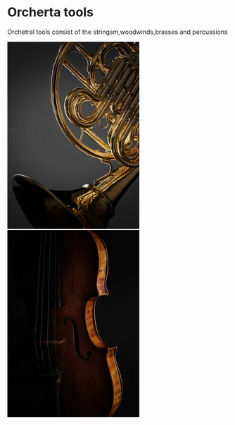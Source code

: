 <!DOCTYPE html>
<html lang="zh-cn">
  <head>
    <meta charset="utf-8">
  </head>
  <body>
    <h1>Orcherta tools</h1>
    <p>Orchetral tools consist of the stringsm,woodwinds,brasses and percussions</p>
    <span>
    <img src="smc0406_portrait_productview.jpg" alt="brass">
    <img src="smc0201_portrait_productview.jpg" alt="string">
    </span>
  </body>
</html>

